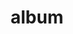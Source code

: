 ---
layout: album
resource: facebook
title: "album"
description: "masonry"
active: gallery
header-img: "img/gallery-bg.jpg"
album-title: "my 9th album"
images:
  - image_path: HQT/quan ngan (6)/737177798454813_407597250_737178038454789_7239323252708820276_n.jpg
  - image_path: HQT/quan ngan (6)/737177825121477_408493738_737178048454788_871976985698158778_n.jpg
  - image_path: HQT/quan ngan (6)/737177871788139_408509858_737178078454785_7193290129257180238_n.jpg
  - image_path: HQT/quan ngan (6)/737177891788137_407590754_737178091788117_4104703452650766353_n.jpg
  - image_path: HQT/quan ngan (6)/752107720295154_416167700_752108106961782_3699927863603518687_n.jpg
  - image_path: HQT/quan ngan (6)/752107723628487_416147121_752108090295117_3012496892347297510_n.jpg
  - image_path: HQT/quan ngan (6)/752107773628482_410827430_742597427912850_4422471342693268978_n.jpg
  - image_path: HQT/quan ngan (6)/752107773628482_416020912_752108123628447_6346166213838952666_n.jpg
  - image_path: HQT/quan ngan (6)/752107793628480_416187922_752108136961779_7150188574719935614_n.jpg
  - image_path: HQT/quan ngan (6)/772552321584027_422364374_767847495387843_1040371015188583351_n.jpg
  - image_path: HQT/quan ngan (6)/772552321584027_422375722_767847598721166_4545971379343294246_n.jpg
  - image_path: HQT/quan ngan (6)/772552321584027_425658735_772553454917247_272974875294081568_n.jpg
---
